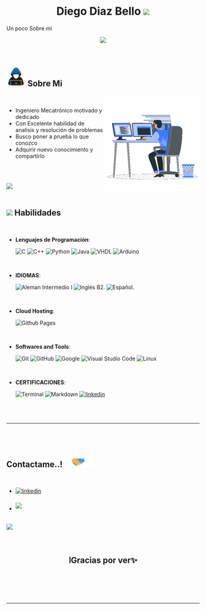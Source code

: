 
<h1 align="center"><b>Diego Diaz Bello </b><img src="https://media.giphy.com/media/hvRJCLFzcasrR4ia7z/giphy.gif" width="35"></h1>
<!--  -->Un poco Sobre mi
<p align="center">
  <a href="https://github.com/DenverCoder1/readme-typing-svg"><img src="https://readme-typing-svg.herokuapp.com?font=Time+New+Roman&color=cyan&size=25&center=true&vCenter=true&width=600&height=100&lines=Ingeniero+Mecatronico;++;Apasionado+Optimista+Perseverante,;Programador+Diseñador+Mecánico,;Constante+Aprendizaje/Researcher,;Amor+Por+el+nuevo+conocimiento..<3"></a>
</p>


<br>



	
## <picture><img src = "https://github.com/0xAbdulKhalid/0xAbdulKhalid/raw/main/assets/mdImages/about_me.gif" width = 50px></picture> **Sobre Mi**

<picture> <img align="right" src="https://github.com/0xAbdulKhalid/0xAbdulKhalid/raw/main/assets/mdImages/Right_Side.gif" width = 250px></picture>

<br>

- Ingeniero Mecatrónico motivado y dedicado
- Con Excelente habilidad de analisis y resolución de problemas
- Busco poner a prueba lo que conozco
- Adquirir nuevo conocimiento y compartirlo

<br><br>

<img src="https://user-images.githubusercontent.com/73097560/115834477-dbab4500-a447-11eb-908a-139a6edaec5c.gif"><br><br>

## <img src="https://media2.giphy.com/media/QssGEmpkyEOhBCb7e1/giphy.gif?cid=ecf05e47a0n3gi1bfqntqmob8g9aid1oyj2wr3ds3mg700bl&rid=giphy.gif" width ="25"><b> Habilidades</b>
<br>

<p align="center">

- **Lenguajes de Programación**:
    
    ![C](https://img.shields.io/badge/C%20-%232370ED.svg?style=for-the-badge&logo=c&logoColor=white)
    ![C++](https://img.shields.io/badge/C++%20-%2300599C.svg?style=for-the-badge&logo=c%2B%2B&logoColor=white)
    ![Python](https://img.shields.io/badge/Python%20-%2314354C.svg?style=for-the-badge&logo=python&logoColor=white)
    ![Java](https://img.shields.io/badge/Java%20-%F80202.svg?style=for-the-badge&logo=java&logoColor=white)
    ![VHDL](https://img.shields.io/badge/VHDL%20-%8B1F28.svg?style=for-the-badge&logo=VHDL&logoColor=white)
    ![Arduino](https://img.shields.io/badge/Arduino%20-%232370ED.svg?style=for-the-badge&logo=Arduino&logoColor=white)

<br>   
    
- **IDIOMAS**:

  ![Aleman Intermedio I](https://img.shields.io/badge/Aleman_Intermedio_I-%23054020?style=for-the-badge&logo=gnu-bash&logoColor=white)
  ![Inglés B2](https://img.shields.io/badge/Ingles_B2-%4347D8?style=for-the-badge&logo=gnu-bash&logoColor=white).
  ![Español](https://img.shields.io/badge/Español-%23F05033?style=for-the-badge&logo=gnu-bash&logoColor=white).

<br>

- **Cloud Hosting**:

    ![Github Pages](https://img.shields.io/badge/GitHub%20Pages-%23327FC7.svg?style=for-the-badge&logo=github&logoColor=white)
    
<br>

- **Softwares and Tools**:

    ![Git](https://img.shields.io/badge/git-%23F05033.svg?style=for-the-badge&logo=git&logoColor=white)
    ![GitHub](https://img.shields.io/badge/github-%23121011.svg?style=for-the-badge&logo=github&logoColor=white)
    ![Google](https://img.shields.io/badge/google-%234285F4.svg?style=for-the-badge&logo=google&logoColor=white)
    ![Visual Studio Code](https://img.shields.io/badge/Visual%20Studio%20Code-0078d7.svg?style=for-the-badge&logo=visual-studio-code&logoColor=white)
    ![Linux](https://img.shields.io/badge/Linux-FCC624?style=for-the-badge&logo=linux&logoColor=black) 

<br>

- **CERTIFICACIONES**:

    ![Terminal](https://img.shields.io/badge/Terminal-%23054020?style=for-the-badge&logo=gnu-bash&logoColor=white)
    ![Markdown](https://img.shields.io/badge/markdown-%23000000.svg?style=for-the-badge&logo=markdown&logoColor=white)
    <a href="https://cursos.intesc.mx/tutor-certificate?cert_hash=e5b6338479362173" target="_blank">
    <img src="https://img.shields.io/badge/INTESC:  VHDL-%2300acee.svg?color=405DE6&style=for-the-      badge&logo=INTESC&logoColor=white" alt=linkedin style="margin-bottom: 5px;"/>
    </a>



</p>

<br>
<br>

-----

<br>
<br>

## <b> Contactame..!</b><img src="https://github.com/0xAbdulKhalid/0xAbdulKhalid/raw/main/assets/mdImages/handshake.gif" width ="80">
<br>
<div align='left'>

<ul>

<li>
<a href="https://linkedin.com/in/diego-diaz-bello-4123751a0" target="_blank">
<img src="https://img.shields.io/badge/linkedin:  DiegoDiazBello-%2300acee.svg?color=405DE6&style=for-the-badge&logo=linkedin&logoColor=white" alt=linkedin style="margin-bottom: 5px;"/>
</a>
</li>

<br>

<li>
<a href="mailto:diegodiazbello@gmail.com" target="_blank">
<img src="https://img.shields.io/badge/gmail:  diegodiazbello-%23EA4335.svg?style=for-the-badge&logo=gmail&logoColor=white" t=mail style="margin-bottom: 5px;" />
</a>
</li>
	
</ul>
</div>

<br>
<img src="https://user-images.githubusercontent.com/73097560/115834477-dbab4500-a447-11eb-908a-139a6edaec5c.gif">
<br>
<br>
<br>

<div align='center'>

## <b>اGracias por ver✨</b>

</div>
<br>
<br>
<br>
<br>

---

<br>
